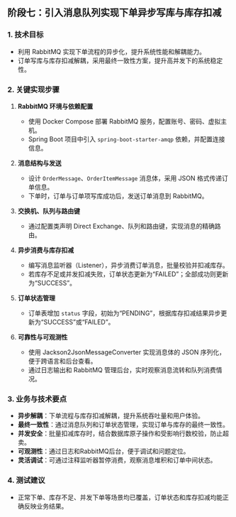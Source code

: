 ## 阶段七：引入消息队列实现下单异步写库与库存扣减

### 1. 技术目标

- 利用 RabbitMQ 实现下单流程的异步化，提升系统性能和解耦能力。
- 订单写库与库存扣减解耦，采用最终一致性方案，提升高并发下的系统稳定性。

### 2. 关键实现步骤

1. **RabbitMQ 环境与依赖配置**
   - 使用 Docker Compose 部署 RabbitMQ 服务，配置账号、密码、虚拟主机。
   - Spring Boot 项目中引入 `spring-boot-starter-amqp` 依赖，并配置连接信息。

2. **消息结构与发送**
   - 设计 `OrderMessage`、`OrderItemMessage` 消息体，采用 JSON 格式传递订单信息。
   - 下单时，订单与订单项写库成功后，发送订单消息到 RabbitMQ。

3. **交换机、队列与路由键**
   - 通过配置类声明 Direct Exchange、队列和路由键，实现消息的精确路由。

4. **异步消费与库存扣减**
   - 编写消息监听器（Listener），异步消费订单消息，批量校验并扣减库存。
   - 若库存不足或并发扣减失败，订单状态更新为“FAILED”；全部成功则更新为“SUCCESS”。

5. **订单状态管理**
   - 订单表增加 `status` 字段，初始为“PENDING”，根据库存扣减结果异步更新为“SUCCESS”或“FAILED”。

6. **可靠性与可观测性**
   - 使用 Jackson2JsonMessageConverter 实现消息体的 JSON 序列化，便于跨语言和后台查看。
   - 通过日志输出和 RabbitMQ 管理后台，实时观察消息流转和队列消费情况。

### 3. 业务与技术要点

- **异步解耦**：下单流程与库存扣减解耦，提升系统吞吐量和用户体验。
- **最终一致性**：通过消息队列和订单状态管理，实现订单与库存的最终一致性。
- **并发安全**：批量扣减库存时，结合数据库原子操作和受影响行数校验，防止超卖。
- **可观测性**：通过日志和RabbitMQ后台，便于调试和问题定位。
- **灵活调试**：可通过注释监听器暂停消费，观察消息堆积和订单中间状态。

### 4. 测试建议

- 正常下单、库存不足、并发下单等场景均已覆盖，订单状态和库存扣减均能正确反映业务结果。
